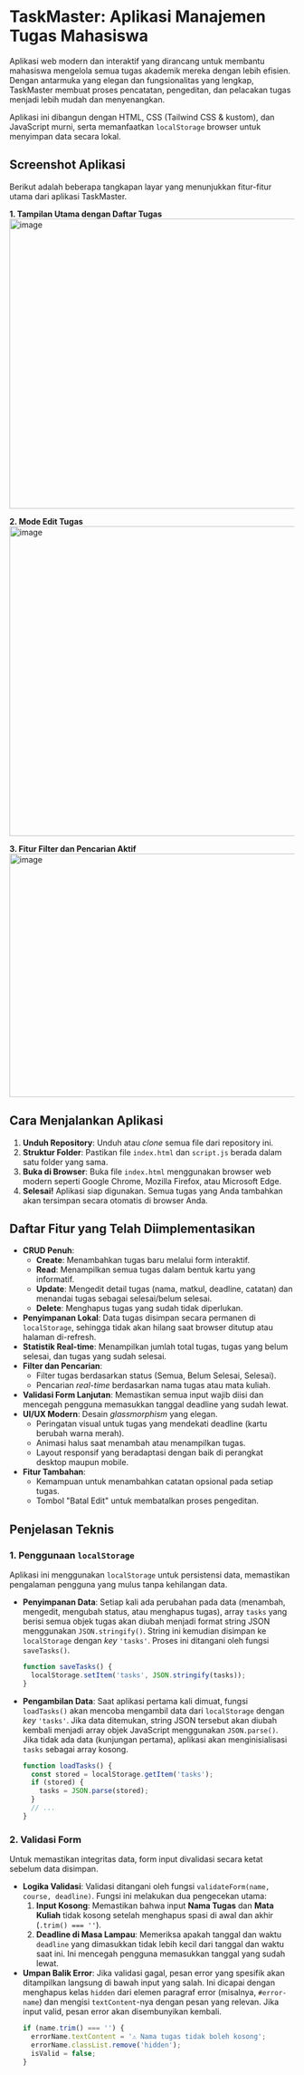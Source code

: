 # TaskMaster: Aplikasi Manajemen Tugas Mahasiswa

Aplikasi web modern dan interaktif yang dirancang untuk membantu mahasiswa mengelola semua tugas akademik mereka dengan lebih efisien. Dengan antarmuka yang elegan dan fungsionalitas yang lengkap, TaskMaster membuat proses pencatatan, pengeditan, dan pelacakan tugas menjadi lebih mudah dan menyenangkan.

Aplikasi ini dibangun dengan HTML, CSS (Tailwind CSS & kustom), dan JavaScript murni, serta memanfaatkan `localStorage` browser untuk menyimpan data secara lokal.

## Screenshot Aplikasi

Berikut adalah beberapa tangkapan layar yang menunjukkan fitur-fitur utama dari aplikasi TaskMaster.

**1. Tampilan Utama dengan Daftar Tugas**<br>
<img width="600" height="512" alt="image" src="https://github.com/user-attachments/assets/fdced66a-7949-498d-9b9d-1c932f3d49f4" />

**2. Mode Edit Tugas**<br>
<img width="881" height="547" alt="image" src="https://github.com/user-attachments/assets/407ecbf7-2715-416d-a5d5-c2ee65f32880" />

**3. Fitur Filter dan Pencarian Aktif**<br>
<img width="532" height="430" alt="image" src="https://github.com/user-attachments/assets/dba85e12-9b52-4cab-8252-577cbb6b396b" />


## Cara Menjalankan Aplikasi

1.  **Unduh Repository**: Unduh atau *clone* semua file dari repository ini.
2.  **Struktur Folder**: Pastikan file `index.html` dan `script.js` berada dalam satu folder yang sama.
3.  **Buka di Browser**: Buka file `index.html` menggunakan browser web modern seperti Google Chrome, Mozilla Firefox, atau Microsoft Edge.
4.  **Selesai\!** Aplikasi siap digunakan. Semua tugas yang Anda tambahkan akan tersimpan secara otomatis di browser Anda.

## Daftar Fitur yang Telah Diimplementasikan

  -  **CRUD Penuh**:
      - **Create**: Menambahkan tugas baru melalui form interaktif.
      - **Read**: Menampilkan semua tugas dalam bentuk kartu yang informatif.
      - **Update**: Mengedit detail tugas (nama, matkul, deadline, catatan) dan menandai tugas sebagai selesai/belum selesai.
      - **Delete**: Menghapus tugas yang sudah tidak diperlukan.
  -  **Penyimpanan Lokal**: Data tugas disimpan secara permanen di `localStorage`, sehingga tidak akan hilang saat browser ditutup atau halaman di-refresh.
  -  **Statistik Real-time**: Menampilkan jumlah total tugas, tugas yang belum selesai, dan tugas yang sudah selesai.
  -  **Filter dan Pencarian**:
      - Filter tugas berdasarkan status (Semua, Belum Selesai, Selesai).
      - Pencarian *real-time* berdasarkan nama tugas atau mata kuliah.
  -  **Validasi Form Lanjutan**: Memastikan semua input wajib diisi dan mencegah pengguna memasukkan tanggal deadline yang sudah lewat.
  -  **UI/UX Modern**:
         Desain *glassmorphism* yang elegan.
      - Peringatan visual untuk tugas yang mendekati deadline (kartu berubah warna merah).
      - Animasi halus saat menambah atau menampilkan tugas.
      - Layout responsif yang beradaptasi dengan baik di perangkat desktop maupun mobile.
  -  **Fitur Tambahan**:
      - Kemampuan untuk menambahkan catatan opsional pada setiap tugas.
      - Tombol "Batal Edit" untuk membatalkan proses pengeditan.

## Penjelasan Teknis

### 1\. Penggunaan `localStorage`

Aplikasi ini menggunakan `localStorage` untuk persistensi data, memastikan pengalaman pengguna yang mulus tanpa kehilangan data.

  - **Penyimpanan Data**: Setiap kali ada perubahan pada data (menambah, mengedit, mengubah status, atau menghapus tugas), array `tasks` yang berisi semua objek tugas akan diubah menjadi format string JSON menggunakan `JSON.stringify()`. String ini kemudian disimpan ke `localStorage` dengan *key* `'tasks'`. Proses ini ditangani oleh fungsi `saveTasks()`.
    ```javascript
    function saveTasks() {
      localStorage.setItem('tasks', JSON.stringify(tasks));
    }
    ```
  - **Pengambilan Data**: Saat aplikasi pertama kali dimuat, fungsi `loadTasks()` akan mencoba mengambil data dari `localStorage` dengan *key* `'tasks'`. Jika data ditemukan, string JSON tersebut akan diubah kembali menjadi array objek JavaScript menggunakan `JSON.parse()`. Jika tidak ada data (kunjungan pertama), aplikasi akan menginisialisasi `tasks` sebagai array kosong.
    ```javascript
    function loadTasks() {
      const stored = localStorage.getItem('tasks');
      if (stored) {
        tasks = JSON.parse(stored);
      }
      // ...
    }
    ```

### 2\. Validasi Form

Untuk memastikan integritas data, form input divalidasi secara ketat sebelum data disimpan.

  - **Logika Validasi**: Validasi ditangani oleh fungsi `validateForm(name, course, deadline)`. Fungsi ini melakukan dua pengecekan utama:
    1.  **Input Kosong**: Memastikan bahwa input **Nama Tugas** dan **Mata Kuliah** tidak kosong setelah menghapus spasi di awal dan akhir (`.trim() === ''`).
    2.  **Deadline di Masa Lampau**: Memeriksa apakah tanggal dan waktu `deadline` yang dimasukkan tidak lebih kecil dari tanggal dan waktu saat ini. Ini mencegah pengguna memasukkan tanggal yang sudah lewat.
  - **Umpan Balik Error**: Jika validasi gagal, pesan error yang spesifik akan ditampilkan langsung di bawah input yang salah. Ini dicapai dengan menghapus kelas `hidden` dari elemen paragraf error (misalnya, `#error-name`) dan mengisi `textContent`-nya dengan pesan yang relevan. Jika input valid, pesan error akan disembunyikan kembali.
    ```javascript
    if (name.trim() === '') {
      errorName.textContent = '⚠️ Nama tugas tidak boleh kosong';
      errorName.classList.remove('hidden');
      isValid = false;
    }
    ```
